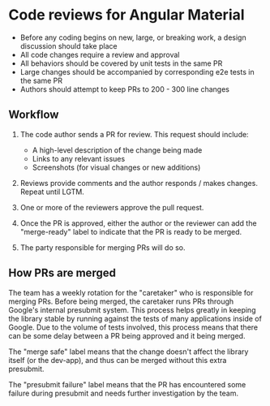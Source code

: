 # Code reviews for Angular Material

- Before any coding begins on new, large, or breaking work, a design discussion should take place
- All code changes require a review and approval
- All behaviors should be covered by unit tests in the same PR
- Large changes should be accompanied by corresponding e2e tests in the same PR
- Authors should attempt to keep PRs to 200 - 300 line changes

## Workflow

1. The code author sends a PR for review. This request should include:

   - A high-level description of the change being made
   - Links to any relevant issues
   - Screenshots (for visual changes or new additions)

2. Reviews provide comments and the author responds / makes changes. Repeat until LGTM.
3. One or more of the reviewers approve the pull request.
4. Once the PR is approved, either the author or the reviewer can add the "merge-ready"
   label to indicate that the PR is ready to be merged.
5. The party responsible for merging PRs will do so.

## How PRs are merged

The team has a weekly rotation for the "caretaker" who is responsible for merging PRs. Before being
merged, the caretaker runs PRs through Google's internal presubmit system. This process helps
greatly in keeping the library stable by running against the tests of many applications inside of
Google. Due to the volume of tests involved, this process means that there can be some delay
between a PR being approved and it being merged.

The "merge safe" label means that the change doesn't affect the library itself (or the dev-app),
and thus can be merged without this extra presubmit.

The "presubmit failure" label means that the PR has encountered some failure during presubmit and
needs further investigation by the team.
